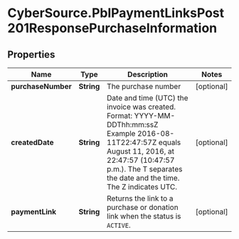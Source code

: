 # CyberSource.PblPaymentLinksPost201ResponsePurchaseInformation

## Properties
Name | Type | Description | Notes
------------ | ------------- | ------------- | -------------
**purchaseNumber** | **String** | The purchase number | [optional] 
**createdDate** | **String** | Date and time (UTC) the invoice was created.  Format: YYYY-MM-DDThh:mm:ssZ Example 2016-08-11T22:47:57Z equals August 11, 2016, at 22:47:57 (10:47:57 p.m.). The T separates the date and the time. The Z indicates UTC.  | [optional] 
**paymentLink** | **String** | Returns the link to a purchase or donation link when the status is `ACTIVE`. | [optional] 


